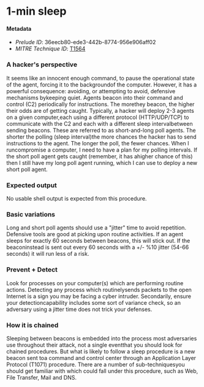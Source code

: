 
# 1-min sleep

#### Metadata

- *Prelude ID*: 36eecb80-ede3-442b-8774-956e906aff02
- *MITRE Technique ID*: [T1564](https://attack.mitre.org/techniques/T1564/)

### A hacker's perspective

It seems like an innocent enough command, to pause the operational state of the agent, forcing it to the backgroundof the computer. However, it has a powerful consequence: avoiding, or attempting to avoid, defensive mechanisms bykeeping quiet. Agents beacon into their command and control (C2) periodically for instructions. The morethey beacon, the higher their odds are of getting caught. Typically, a hacker will deploy 2-3 agents on a given computer,each using a different protocol (HTTP/UDP/TCP) to communicate with the C2 and each with a different sleep intervalbetween sending beacons. These are referred to as short-and-long poll agents. The shorter the polling (sleep interval)the more chances the hacker has to send instructions to the agent. The longer the poll, the fewer chances. When I runcompromise a computer, I need to have a plan for my polling intervals. If the short poll agent gets caught (remember, it has ahigher chance of this) then I still have my long poll agent running, which I can use to deploy a new short poll agent.

### Expected output

No usable shell output is expected from this procedure.

### Basic variations

Long and short poll agents should use a "jitter" time to avoid repetition. Defensive tools are good at picking upon routine activities. If an agent sleeps for exactly 60 seconds between beacons, this will stick out. If the beaconinstead is sent out every 60 seconds with a +/- %10 jitter (54-66 seconds) it will run less of a risk.

### Prevent + Detect

Look for processes on your computer(s) which are performing routine actions. Detecting any process which routinelysends packets to the open Internet is a sign you may be facing a cyber intruder. Secondarily, ensure your detectioncapability includes some sort of variance check, so an adversary using a jitter time does not trick your defenses.

### How it is chained

Sleeping between beacons is embedded into the process most adversaries use throughout their attack, not a single eventthat you should look for chained procedures. But what is likely to follow a sleep procedure is a new beacon sent toa command and control center through an Application Layer Protocol (T1071) procedure. There are a number of sub-techniquesyou should get familiar with which could fall under this procedure, such as Web, File Transfer, Mail and DNS.
